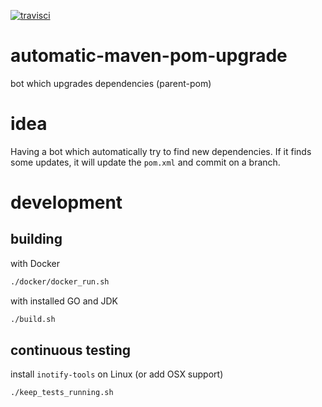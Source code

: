 [![travisci](https://travis-ci.org/lkwg82/automatic-maven-pom-upgrade.svg)](https://travis-ci.org/lkwg82/automatic-maven-pom-upgrade)

automatic-maven-pom-upgrade
===========================

bot which upgrades dependencies (parent-pom)


# idea

Having a bot which automatically try to find new dependencies. If it finds some updates, it will update the `pom.xml` and commit on a branch.


# development

## building

with Docker

```bash
./docker/docker_run.sh
```

with installed GO and JDK

```bash
./build.sh
```

## continuous testing

install  `inotify-tools` on Linux (or add OSX support)

```bash
./keep_tests_running.sh
```